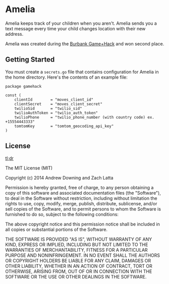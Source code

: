 # Amelia

Amelia keeps track of your children when you aren't. Amelia sends you a text
message every time your child changes location with their new address.

Amelia was created during the [Burbank Game+Hack](http://burbankgamehack.com/)
and won second place.

## Getting Started

You must create a `secrets.go` file that contains configuration for Amelia in
the home directory. Here's the contents of an example file:

```
package gamehack

const (
	clientId        = "moves_client_id"
	clientSecret    = "moves_client_secret"
	twilioSid       = "twilio_sid"
	twilioAuthToken = "twilio_auth_token"
	twilioPhone     = "twilio_phone_number (with country code) ex. +15554443333"
	tomtomKey       = "tomtom_geocoding_api_key"
)

```
## License

[tl;dr](https://tldrlegal.com/license/mit-license)

The MIT License (MIT)

Copyright (c) 2014 Andrew Downing and Zach Latta

Permission is hereby granted, free of charge, to any person obtaining a copy of
this software and associated documentation files (the "Software"), to deal in
the Software without restriction, including without limitation the rights to
use, copy, modify, merge, publish, distribute, sublicense, and/or sell copies
of the Software, and to permit persons to whom the Software is furnished to do
so, subject to the following conditions:

The above copyright notice and this permission notice shall be included in all
copies or substantial portions of the Software.

THE SOFTWARE IS PROVIDED "AS IS", WITHOUT WARRANTY OF ANY KIND, EXPRESS OR
IMPLIED, INCLUDING BUT NOT LIMITED TO THE WARRANTIES OF MERCHANTABILITY,
FITNESS FOR A PARTICULAR PURPOSE AND NONINFRINGEMENT. IN NO EVENT SHALL THE
AUTHORS OR COPYRIGHT HOLDERS BE LIABLE FOR ANY CLAIM, DAMAGES OR OTHER
LIABILITY, WHETHER IN AN ACTION OF CONTRACT, TORT OR OTHERWISE, ARISING FROM,
OUT OF OR IN CONNECTION WITH THE SOFTWARE OR THE USE OR OTHER DEALINGS IN THE
SOFTWARE.

